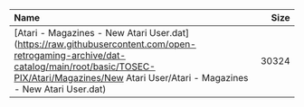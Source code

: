 |Name|Size|
|:---|---:|
|[Atari - Magazines - New Atari User.dat](https://raw.githubusercontent.com/open-retrogaming-archive/dat-catalog/main/root/basic/TOSEC-PIX/Atari/Magazines/New Atari User/Atari - Magazines - New Atari User.dat)|30324|
